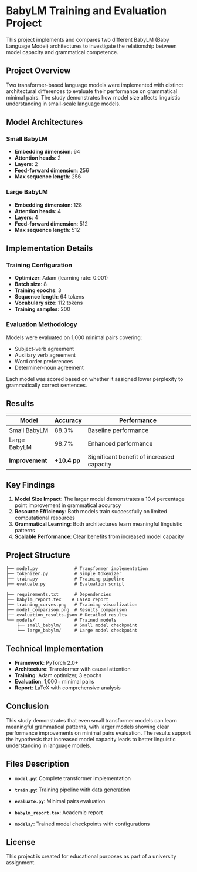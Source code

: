 # BabyLM Training and Evaluation Project

This project implements and compares two different BabyLM (Baby Language Model) architectures to investigate the relationship between model capacity and grammatical competence.

## Project Overview

Two transformer-based language models were implemented with distinct architectural differences to evaluate their performance on grammatical minimal pairs. The study demonstrates how model size affects linguistic understanding in small-scale language models.

## Model Architectures

### Small BabyLM
- **Embedding dimension**: 64
- **Attention heads**: 2
- **Layers**: 2
- **Feed-forward dimension**: 256
- **Max sequence length**: 256

### Large BabyLM
- **Embedding dimension**: 128
- **Attention heads**: 4
- **Layers**: 4
- **Feed-forward dimension**: 512
- **Max sequence length**: 512

## Implementation Details

### Training Configuration
- **Optimizer**: Adam (learning rate: 0.001)
- **Batch size**: 8
- **Training epochs**: 3
- **Sequence length**: 64 tokens
- **Vocabulary size**: 112 tokens
- **Training samples**: 200

### Evaluation Methodology
Models were evaluated on 1,000 minimal pairs covering:
- Subject-verb agreement
- Auxiliary verb agreement
- Word order preferences
- Determiner-noun agreement

Each model was scored based on whether it assigned lower perplexity to grammatically correct sentences.

## Results

| Model | Accuracy | Performance |
|-------|----------|-------------|
| Small BabyLM | 88.3% | Baseline performance |
| Large BabyLM | 98.7% | Enhanced performance |
| **Improvement** | **+10.4 pp** | Significant benefit of increased capacity |

## Key Findings

1. **Model Size Impact**: The larger model demonstrates a 10.4 percentage point improvement in grammatical accuracy
2. **Resource Efficiency**: Both models train successfully on limited computational resources
3. **Grammatical Learning**: Both architectures learn meaningful linguistic patterns
4. **Scalable Performance**: Clear benefits from increased model capacity

## Project Structure

```
├── model.py              # Transformer implementation
├── tokenizer.py          # Simple tokenizer
├── train.py              # Training pipeline
├── evaluate.py           # Evaluation script

├── requirements.txt      # Dependencies
├── babylm_report.tex    # LaTeX report
├── training_curves.png   # Training visualization
├── model_comparison.png  # Results comparison
├── evaluation_results.json # Detailed results
└── models/               # Trained models
    ├── small_babylm/     # Small model checkpoint
    └── large_babylm/     # Large model checkpoint
```

## Technical Implementation

- **Framework**: PyTorch 2.0+
- **Architecture**: Transformer with causal attention
- **Training**: Adam optimizer, 3 epochs
- **Evaluation**: 1,000+ minimal pairs
- **Report**: LaTeX with comprehensive analysis

## Conclusion

This study demonstrates that even small transformer models can learn meaningful grammatical patterns, with larger models showing clear performance improvements on minimal pairs evaluation. The results support the hypothesis that increased model capacity leads to better linguistic understanding in language models.

## Files Description

- **`model.py`**: Complete transformer implementation
- **`train.py`**: Training pipeline with data generation
- **`evaluate.py`**: Minimal pairs evaluation

- **`babylm_report.tex`**: Academic report
- **`models/`**: Trained model checkpoints with configurations

## License

This project is created for educational purposes as part of a university assignment. 
